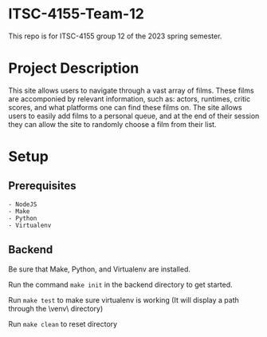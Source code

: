 # ITSC-4155-Team-12

This repo is for ITSC-4155 group 12 of the 2023 spring semester.

# Project Description

This site allows users to navigate through a vast array of films. These films are accomponied by relevant information, such as: actors, runtimes, critic scores, and what platforms one can find these films on. The site allows users to easily add films to a personal queue, and at the end of their session they can allow the site to
randomly choose a film from their list.

# Setup

## Prerequisites
    - NodeJS
    - Make
    - Python
    - Virtualenv

## Backend 

Be sure that Make, Python, and Virtualenv are installed.

Run the command `make init` in the backend directory to get started.

Run  `make test` to make sure virtualenv is working (It will display a path through the \venv\ directory)

Run `make clean` to reset directory